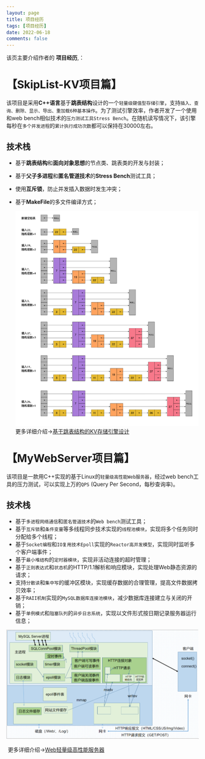 ```yaml
---
layout: page
title: 项目经历
tags: [项目经历]
date: 2022-06-18
comments: false
---
```


该页主要介绍作者的 <b>项目经历</b>,：

# 【SkipList-KV项目篇】

​		该项目是采用**C++语言**基于**跳表结构**设计的一个`轻量级键值型存储引擎`，支持`插入、查询、删除、显示、导出、重加载6种基本操作`。为了测试引擎效率，作者开发了一个使用和web bench相似技术的`压力测试工具Stress Bench`。在随机读写情况下，该引擎每秒在`多个并发进程`的`累计执行成功次数`都可以保持在30000左右。

## 技术栈

* 基于**跳表结构**和**面向对象思想**的节点类、跳表类的开发与封装；

* 基于**父子多进程**和**匿名管道技术**的**Stress Bench**测试工具；

* 使用**互斥锁**，防止并发插入数据时发生冲突；

* 基于**MakeFile**的多文件编译方式；

  ![项目展示图](../img-post/项目背景/【学习项目】基于跳表结构的KV存储引擎设计/跳表的插入原理.png)		更多详细介绍->[基于跳表结构的KV存储引擎设计](../_posts/2022-07-09-[项目复现]基于跳表结构的KV存储引擎设计.md)

# 【MyWebServer项目篇】

​         该项目是一款用C++实现的基于Linux的`轻量级高性能Web服务器`，经过web bench工具的压力测试，可以实现上万的`QPS` (Query Per Second，每秒查询率)。

## 技术栈

* 基于`多进程网络通信`和`匿名管道技术`的`Web bench`测试工具；
* 基于`互斥锁`和`条件变量`等多线程同步技术实现的`线程池模块`，实现将多个任务同时分配给多个线程；
* 基于`Socket编程`和`IO复用技术Epoll`实现的`Reactor高并发模型`，实现同时监听多个客户端事件；
* 基于`最小堆结构`的`定时器模块`，实现非活动连接的超时管理；
* 基于`正则表达式`和`状态机`的HTTP/1.1解析和响应模块，实现处理Web静态资源的请求；
* 支持`分散读`和`集中写`的缓冲区模块，实现缓存数据的合理管理，提高文件数据拷贝效率；
* 基于`RAII机制`实现的`MySQL数据库连接池模块`，减少数据库连接建立与关闭的开销；
* 基于`单例模式`和`阻塞队列`的`异步日志系统`，实现以文件形式按日期记录服务器运行信息；

![项目展示图](../img-post/项目背景/【学习项目】Web简易服务器项目/Web服务器模块关系.png)

​		更多详细介绍->[Web轻量级高性能服务器](../_posts/2022-06-18-[项目复现]Web轻量级高性能服务器.md)





